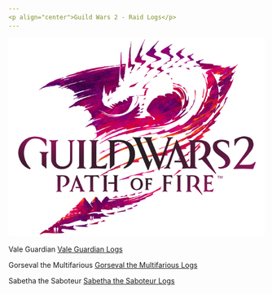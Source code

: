 ```yaml
---
<p align="center">Guild Wars 2 - Raid Logs</p>
---
```

​![Logo](GW2PoF.png)

Vale Guardian
[Vale Guardian Logs](https://github.com/GW2Pistons/Logs/tree/master/Vale%20Guardian)

Gorseval the Multifarious
[Gorseval the Multifarious Logs](https://github.com/GW2Pistons/Logs/tree/master/Gorseval%20the%20Multifarious)

Sabetha the Saboteur
[Sabetha the Saboteur Logs](https://github.com/GW2Pistons/Logs/tree/master/Sabetha%20the%20Saboteur)
